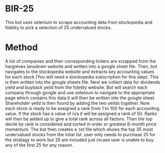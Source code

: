 # BIR-25
This bot uses selenium to scrape accounting data from stockopedia and fidelity to pick a selection of 25 undervalued stocks.

# Method
A list of companies and their corresponding tickers are scrapped from the hargreves lansdown website and written into a google sheet file.
Then, bot navigates to the stockopedia website and extracts key accounting values for each stock (You will need a stockopedia subscription for this step). This is then written into the google sheets file.
Next we collect data for dividends yield and buyback yeild from the fidelity website. Bot will search each company through google and use selenium to navigate to the appropriate page which contains this data.It will then be written into the google sheet. Shareholder yeild is then found by adding the two yeilds together.
Now each stock is ready to be assigned a rank from 1 to 100 for each accounting value. If the stock has a value of n/a it will be assigned a rank of 50.
Ranks will then be added up to give a total rank across all factors.
Then the top decile by rank is considered and sorted in order or greatest 6-month price momentum. The bot then creates a .txt file which shows the top 35 most undervalued stocks from the inital list. user only needs to purchase 25 for the stratagy to work but 35 are included just incase user is unable to buy any of the first 25 for any reason.
